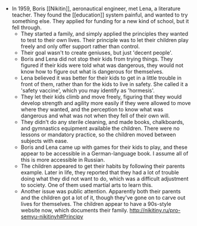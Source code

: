 - In 1959, Boris [[Nikitin]], aeronautical engineer, met Lena, a literature teacher. They found the [[education]] system painful, and wanted to try something else. They applied for funding for a new kind of school, but it fell through.
	- They started a family, and simply applied the principles they wanted to test to their own lives. Their principle was to let their children play freely and only offer support rather than control.
	- Their goal wasn't to create geniuses, but just 'decent people'.
	- Boris and Lena did not stop their kids from trying things. They figured if their kids were told what was dangerous, they would not know how to figure out what is dangerous for themselves.
	- Lena believed it was better for their kids to get in a little trouble in front of them, rather than for the kids to live in safety. She called it a 'safety vaccine', which you may identify as 'hormesis'.
	- They let their kids climb and move freely, figuring that they would develop strength and agility more easily if they were allowed to move where they wanted, and the perception to know what was dangerous and what was not when they fell of their own will.
	- They didn't do any sterile cleaning, and made books, chalkboards, and gymnastics equipment available the children. There were no lessons or mandatory practice, so the children moved between subjects with ease.
	- Boris and Lena came up with games for their kids to play, and these appear to be accessible in a German-language book. I assume all of this is more accessible in Russian.
	- The children appeared to get their habits by following their parents example. Later in life, they reported that they had a lot of trouble doing what they did not want to do, which was a difficult adjustment to society. One of them used martial arts to learn this.
	- Another issue was public attention. Apparently both their parents and the children got a lot of it, though they've gone on to carve out lives for themselves. The children appear to have a 90s-style website now, which documents their family. http://nikitiny.ru/pro-semyu-nikitinyh#Principy